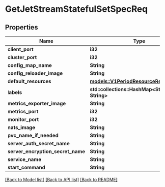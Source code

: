 # GetJetStreamStatefulSetSpecReq

## Properties

Name | Type | Description | Notes
------------ | ------------- | ------------- | -------------
**client_port** | **i32** |  | 
**cluster_port** | **i32** |  | 
**config_map_name** | **String** |  | 
**config_reloader_image** | **String** |  | 
**default_resources** | [**models::V1PeriodResourceRequirements**](v1.ResourceRequirements.md) |  | 
**labels** | **std::collections::HashMap<String, String>** |  | 
**metrics_exporter_image** | **String** |  | 
**metrics_port** | **i32** |  | 
**monitor_port** | **i32** |  | 
**nats_image** | **String** |  | 
**pvc_name_if_needed** | **String** |  | 
**server_auth_secret_name** | **String** |  | 
**server_encryption_secret_name** | **String** |  | 
**service_name** | **String** |  | 
**start_command** | **String** |  | 

[[Back to Model list]](../README.md#documentation-for-models) [[Back to API list]](../README.md#documentation-for-api-endpoints) [[Back to README]](../README.md)


